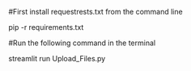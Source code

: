 #First install requestrests.txt from the command line
 
pip -r requirements.txt

#Run the following command in the terminal

streamlit run Upload_Files.py

